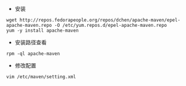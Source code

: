 - 安装
```shell script
wget http://repos.fedorapeople.org/repos/dchen/apache-maven/epel-apache-maven.repo -O /etc/yum.repos.d/epel-apache-maven.repo
yum -y install apache-maven
```
- 安装路径查看
```shell script
rpm -ql apache-maven
```
- 修改配置
```shell script
vim /etc/maven/setting.xml
```